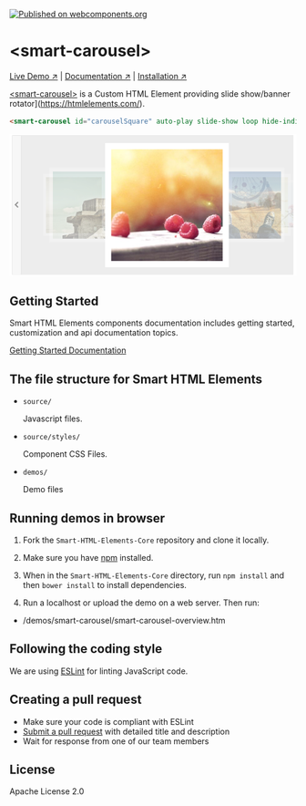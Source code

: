 [![Published on webcomponents.org](https://img.shields.io/badge/webcomponents.org-published-blue.svg)](https://www.webcomponents.org/element/htmlelements/smart-carousel)

# &lt;smart-carousel&gt;

[Live Demo ↗](https://htmlelements.com/demos/carousel/)
|
[Documentation ↗](https://www.htmlelements.com/docs/)
|
[Installation ↗](https://www.npmjs.com/package/@smarthtmlelements/smarthtmlelements-core)

[&lt;smart-carousel&gt;](https://htmlelements.com/demos/carousel/) is a Custom HTML Element providing slide show/banner rotator](https://htmlelements.com/).

<!--
```
<custom-element-demo>
  <template>
    <script src="../webcomponentsjs/webcomponents-lite.js"></script>
    <script src="../smart-core/source/smart.core.js"></script>
    <link rel="stylesheet" href="../smart-core/source/styles/smart.default.css" type="text/css" />
 <script>
   window.onload = function () {
    var basePath = '/images/',
        carouselSquare = document.getElementById('carouselSquare');
 
    carouselSquare.dataSource = generateDataSource(7);
 
    function generateDataSource(items) {
        let dataSource = Array(items).fill({});

        dataSource.forEach((element, index) => dataSource[index] = { image: `${basePath}carousel-square-${index + 1}.jpg` });
        return dataSource;
    }
}
   </script>
     <next-code-block></next-code-block>
  </template>
</custom-element-demo>
```
-->
```html
<smart-carousel id="carouselSquare" auto-play slide-show loop hide-indicators keyboard display-mode="3d" interval="10000"></smart-carousel>
```

[<img src="https://raw.githubusercontent.com/htmlelements/smart-carousel/master/smart-carousel.png" alt="Screenshot of smart-carousel">](https://htmlelements.com/demos/carousel)

## Getting Started

Smart HTML Elements components documentation includes getting started, customization and api documentation topics.

[Getting Started Documentation](https://www.htmlelements.com/docs/)


## The file structure for Smart HTML Elements

- `source/`

  Javascript files.

- `source/styles/`

  Component CSS Files.

- `demos/`

  Demo files

## Running demos in browser

1. Fork the `Smart-HTML-Elements-Core` repository and clone it locally.

1. Make sure you have [npm](https://www.npmjs.com/) installed.

1. When in the `Smart-HTML-Elements-Core` directory, run `npm install` and then `bower install` to install dependencies.

1. Run a localhost or upload the demo on a web server. Then run:

  - /demos/smart-carousel/smart-carousel-overview.htm


## Following the coding style

We are using [ESLint](http://eslint.org/) for linting JavaScript code. 

## Creating a pull request

  - Make sure your code is compliant with ESLint
  - [Submit a pull request](https://www.digitalocean.com/community/tutorials/how-to-create-a-pull-request-on-github) with detailed title and description
  - Wait for response from one of our team members


## License

Apache License 2.0
